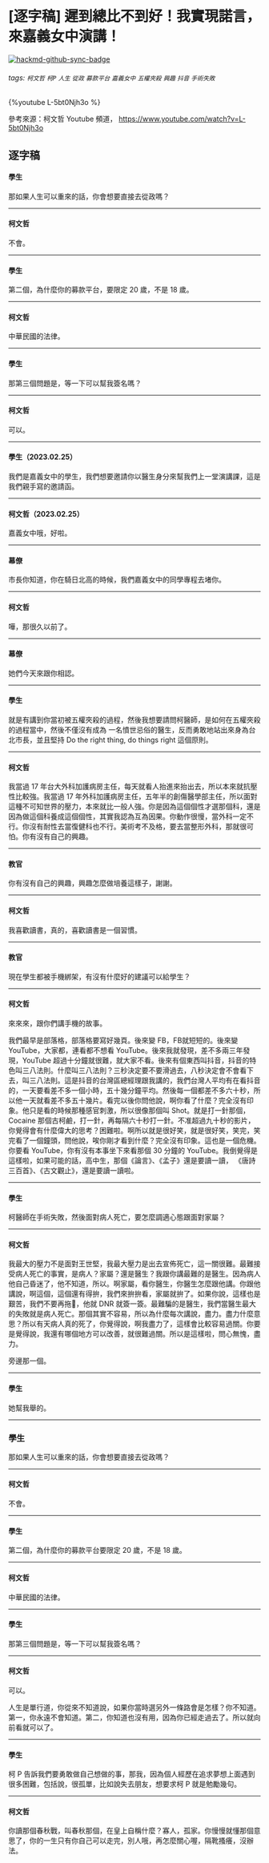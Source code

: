 # [逐字稿] 遲到總比不到好！我實現諾言，來嘉義女中演講！

[![hackmd-github-sync-badge](https://hackmd.io/HOLWx_hTQmmky26vzoUc7Q/badge)](https://hackmd.io/HOLWx_hTQmmky26vzoUc7Q)


###### tags: `柯文哲` `柯P` `人生` `從政` `募款平台` `嘉義女中` `五權夾殺` `興趣` `抖音` `手術失敗`

{%youtube L-5bt0Njh3o %}

參考來源：柯文哲 Youtube 頻道， https://www.youtube.com/watch?v=L-5bt0Njh3o

## 逐字稿

#### 學生

那如果人生可以重來的話，你會想要直接去從政嗎？

---

#### 柯文哲

不會。

---

#### 學生

第二個，為什麼你的募款平台，要限定 20 歲，不是 18 歲。

---

#### 柯文哲

中華民國的法律。

---

#### 學生

那第三個問題是，等一下可以幫我簽名嗎？

---

#### 柯文哲

可以。

---

#### 學生（2023.02.25）

我們是嘉義女中的學生，我們想要邀請你以醫生身分來幫我們上一堂演講課，這是我們親手寫的邀請函。

---

#### 柯文哲（2023.02.25）

嘉義女中哦，好啦。

---

#### 幕僚

市長你知道，你在騎日北高的時候，我們嘉義女中的同學專程去堵你。

---

#### 柯文哲

嘩，那很久以前了。

---

#### 幕僚

她們今天來跟你相認。

---

#### 學生

就是有講到你當初被五權夾殺的過程，然後我想要請問柯醫師，是如何在五權夾殺的過程當中，然後不僅沒有成為
一名憤世忌俗的醫生，反而勇敢地站出來身為台北市長，並且堅持 Do the right thing, do things right 這個𠩤則。

---

#### 柯文哲

我當過 17 年台大外科加護病房主任，每天就看人抬進來抬出去，所以本來就抗壓性比較強。我當過 17 年外科加護病房主任，五年半的創傷醫學部主任，所以面對這種不可知世界的壓力，本來就比一般人強。你是因為這個個性才選那個科，還是因為做這個科養成這個個性，其實我認為互為因果。你動作很慢，當外科一定不行。你沒有耐性去當復健科也不行。美術考不及格，要去當整形外科，那就很可怕。你有沒有自己的興趣。

---

#### 教官

你有沒有自己的興趣，興趣怎麼做培養這樣子，謝謝。

---

#### 柯文哲

我喜歡讀書，真的，喜歡讀書是一個習慣。

---

#### 教官

現在學生都被手機綁架，有沒有什麼好的建議可以給學生？

---

#### 柯文哲

來來來，跟你們講手機的故事。

我們最早是部落格，部落格要寫好幾頁。後來變 FB，FB就短短的。後來變 YouTube，大家都，連看都不想看  YouTube。後來我就發現，差不多兩三年發現，YouTube 超過十分鐘就很難，就大家不看。後來有個東西叫抖音，抖音的特色叫三八法則。什麼叫三八法則？三秒決定要不要滑過去，八秒決定會不會看下去，叫三八法則。這是抖音的台灣區總經理跟我講的，我們台灣人平均有在看抖音的，一天要看差不多一個小時，五十幾分鐘平均。然後每一個都差不多六十秒，所以他一天就看差不多五十幾片。看完以後你問他說，啊你看了什麼？完全沒有印象。他只是看的時候那種感官刺激，所以很像那個叫 Shot。就是打一針那個，Cocaine 那個古柯鹼，打一針，再每隔六十秒打一針。不准超過九十秒的影片，你覺得會有什麼偉大的思考？困難啦。啊所以就是很好笑，就是很好笑，笑完，笑完看了一個鐘頭，問他說，唉你剛才看到什麼？完全沒有印象。這也是一個危機。你要看 YouTube，你有沒有本事坐下來看那個 30 分鐘的 YouTube。我倒覺得是這樣啦，如果可能的話，高中生，那個《論言》、《孟子》還是要讀一讀，
《唐詩三百首》、《古文觀止》，還是要讀一讀啦。

---

#### 學生

柯醫師在手術失敗，然後面對病人死亡，要怎麼調適心態跟面對家屬？

---

#### 柯文哲

我最大的壓力不是面對王世堅，我最大壓力是出去宣佈死亡，這一關很難。最難接受病人死亡的事實，是病人？家屬？還是醫生？我跟你講最難的是醫生。因為病人他自己昏迷了，他不知道，所以。啊家屬，看你醫生，你醫生怎麼跟他講。你跟他講說，啊這個，這個還有得拚，我們來拚拚看，家屬就拚了。如果你說，這樣也是艱苦，我們不要再拖𢊠，他就 DNR 就簽一簽。最難騙的是醫生，我們當醫生最大的失敗就是病人死亡。那個其實不容易，所以為什麼每次講說，盡力。盡力什麼意思？所以有天病人真的死了，你覺得說，啊我盡力了，這樣會比較容易過關。你要是覺得說，我還有哪個地方可以改善，就很難過關。所以是這樣啦，問心無愧，盡力。

旁邊那一個。

---

#### 學生

她幫我舉的。

---

### 學生

那如果人生可以重來的話，你會想要直接去從政嗎？

---

#### 柯文哲

不會。

---

#### 學生

第二個，為什麼你的募款平台要限定 20 歲，不是 18 歲。

---

#### 柯文哲

中華民國的法律。

---

#### 學生

那第三個問題是，等一下可以幫我簽名嗎？

---

#### 柯文哲

可以。

人生是單行道，你從來不知道說，如果你當時選另外一條路會是怎樣？你不知道。第一，你永遠不會知道。第二，你知道也沒有用，因為你已經走過去了。所以就向前看就可以了。

---

#### 學生

柯 P 告訴我們要勇敢做自己想做的事，那我，因為個人經歷在追求夢想上面遇到很多困難，包括說，很孤單，比如說失去朋友，想要求柯 P 就是勉勵幾句。

---

#### 柯文哲

你讀那個春秋戰，叫春秋那個，在皇上自稱什麼？寡人，孤家。你慢慢就懂那個意思了，你的一生只有你自己可以走完，別人哦，再怎麼關心喔，隔靴搔癢，沒辦法。
